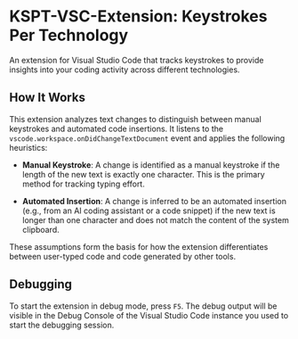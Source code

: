 # KSPT-VSC-Extension: Keystrokes Per Technology

An extension for Visual Studio Code that tracks keystrokes to provide insights into your coding activity across different technologies.

## How It Works

This extension analyzes text changes to distinguish between manual keystrokes and automated code insertions. It listens to the `vscode.workspace.onDidChangeTextDocument` event and applies the following heuristics:

*   **Manual Keystroke**: A change is identified as a manual keystroke if the length of the new text is exactly one character. This is the primary method for tracking typing effort.

*   **Automated Insertion**: A change is inferred to be an automated insertion (e.g., from an AI coding assistant or a code snippet) if the new text is longer than one character and does not match the content of the system clipboard.

These assumptions form the basis for how the extension differentiates between user-typed code and code generated by other tools.

## Debugging

To start the extension in debug mode, press `F5`. The debug output will be visible in the Debug Console of the Visual Studio Code instance you used to start the debugging session.
